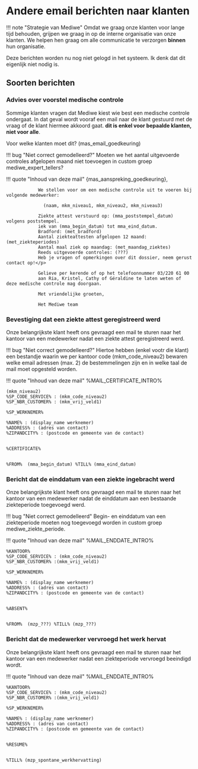 # Andere email berichten naar klanten

!!! note "Strategie van Mediwe"
    Omdat we graag onze klanten voor lange tijd behouden, grijpen we graag in op de interne organisatie van onze klanten.
    We helpen hen graag om alle communicatie te verzorgen **binnen** hun organisatie.
    
Deze berichten worden nu nog niet gelogd in het systeem.
Ik denk dat dit eigenlijk niet nodig is.

## Soorten berichten

### Advies over voorstel medische controle

Sommige klanten vragen dat Mediwe kiest wie best een medische controle ondergaat.
In dat geval wordt vooraf een mail naar de klant gestuurd met de vraag of de klant hiermee akkoord gaat.
**dit is enkel voor bepaalde klanten, niet voor alle**.

Voor welke klanten moet dit? (mas_email_goedkeuring)

!!! bug "Niet correct gemodelleerd?"
        Moeten we het aantal uitgevoerde controles afgelopen maand niet toevoegen in 
        custom groep mediwe_expert_tellers?
    
 
!!! quote "Inhoud van deze mail"
				{mas_aanspreking_goedkeuring},
				
				We stellen voor om een medische controle uit te voeren bij volgende medewerker:
				
				  (naam, mkm_niveau1, mkm_niveau2, mkm_niveau3)
				  
				Ziekte attest verstuurd op: (mma_poststempel_datum) volgens poststempel.
				iek van (mma_begin_datum) tot mma_eind_datum.
				Bradford: (met_bradford)
				Aantal ziekteattesten afgelopen 12 maand: (met_ziekteperiodes)
				Aantal maal ziek op maandag: (met_maandag_ziektes)
				Reeds uitgevoerde controles: (???)
				Heb je vragen of opmerkingen over dit dossier, neem gerust contact op!</p>
				
				Gelieve per kerende of op het telefoonnummer 03/220 61 00
				aan Ria, Kristel, Cathy of Géraldine te laten weten of deze medische controle mag doorgaan.
				
                Met vriendelijke groeten,
               
                Het Mediwe team
    

### Bevestiging dat een ziekte attest geregistreerd werd    


Onze belangrijkste klant heeft ons gevraagd een mail te sturen naar het kantoor
van een medewerker nadat een ziekte attest geregistreerd werd.

!!! bug "Niet correct gemodelleerd?"
        Hiertoe hebben (enkel vootr die klant) een bestandje waarin we per kantoor code (mkm_code_niveau2)
        bewaren welke email adressen (max. 2) de bestemmelingen zijn en in welke taal de mail moet opgesteld worden.
        

!!! quote "Inhoud van deze mail"
    %MAIL_CERTIFICATE_INTRO%
    
    (mkm_niveau2)
    %SP_CODE_SERVICE% : (mkm_code_niveau2)
    %SP_NBR_CUSTOMER% : (mkm_vrij_veld1)
    			
    %SP_WERKNEMER%
    
    %NAME% : (display_name werknemer)
    %ADDRESS% : (adres van contact)
    %ZIPANDCITY% : (postcode en gemeente van de contact)
    	
    	
    %CERTIFICATE%
    
    
    %FROM%  (mma_begin_datum) %TILL% (mma_eind_datum)


### Bericht dat de einddatum van een ziekte ingebracht werd

Onze belangrijkste klant heeft ons gevraagd een mail te sturen naar het kantoor
van een medewerker nadat de einddatum aan een bestaande ziekteperiode toegevoegd werd.        

!!! bug "Niet correct gemodelleerd"
    Begin- en einddatum van een ziekteperiode moeten nog toegevoegd worden in custom groep mediwe_ziekte_periode.    


!!! quote "Inhoud van deze mail"
    %MAIL_ENDDATE_INTRO%
    
    %KANTOOR%
    %SP_CODE_SERVICE% : (mkm_code_niveau2)
    %SP_NBR_CUSTOMER% :(mkm_vrij_veld1)
    			
    %SP_WERKNEMER%
    
    %NAME% : (display_name werknemer)
    %ADDRESS% : (adres van contact)
    %ZIPANDCITY% : (postcode en gemeente van de contact)
    	
    	
    %ABSENT%
    
    
    %FROM%  (mzp_???) %TILL% (mzp_???)	     


### Bericht dat de medewerker vervroegd het werk hervat

Onze belangrijkste klant heeft ons gevraagd een mail te sturen naar het kantoor
van een medewerker nadat een ziekteperiode vervroegd beeindigd wordt.        
     
!!! quote "Inhoud van deze mail"
    %MAIL_ENDDATE_INTRO%
    
    %KANTOOR%
    %SP_CODE_SERVICE% : (mkm_code_niveau2)
    %SP_NBR_CUSTOMER% :(mkm_vrij_veld1)
    			
    %SP_WERKNEMER%
    
    %NAME% : (display_name werknemer)
    %ADDRESS% : (adres van contact)
    %ZIPANDCITY% : (postcode en gemeente van de contact)
    	
    	
    %RESUME%
    
    
    %TILL% (mzp_spontane_werkhervatting)	

     